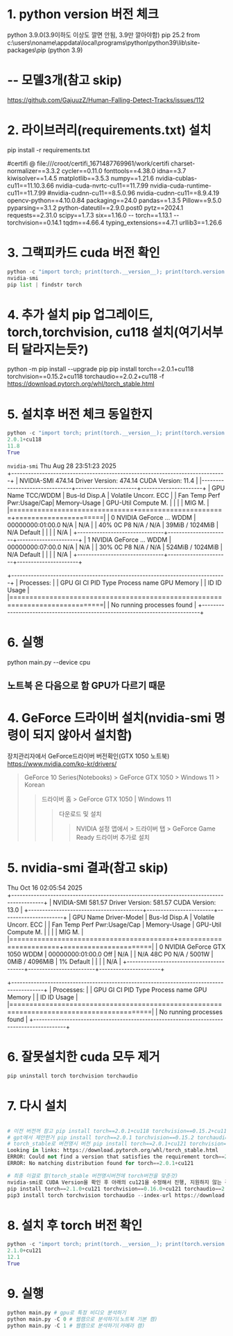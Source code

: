 # 1. python version 버전 체크
python 3.9.0(3.9이하도 이상도 깔면 안됨, 3.9만 깔아야함)
pip 25.2 from c:\users\noname\appdata\local\programs\python\python39\lib\site-packages\pip (python 3.9)

# -- 모델3개(참고 skip)
https://github.com/GajuuzZ/Human-Falling-Detect-Tracks/issues/112

# 2. 라이브러리(requirements.txt) 설치
pip install -r requirements.txt

#certifi @ file:///croot/certifi_1671487769961/work/certifi
charset-normalizer==3.3.2
cycler==0.11.0
fonttools==4.38.0
idna==3.7
kiwisolver==1.4.5
matplotlib==3.5.3
numpy==1.21.6
nvidia-cublas-cu11==11.10.3.66
nvidia-cuda-nvrtc-cu11==11.7.99
nvidia-cuda-runtime-cu11==11.7.99
#nvidia-cudnn-cu11==8.5.0.96
nvidia-cudnn-cu11==8.9.4.19
opencv-python==4.10.0.84
packaging==24.0
pandas==1.3.5
Pillow==9.5.0
pyparsing==3.1.2
python-dateutil==2.9.0.post0
pytz==2024.1
requests==2.31.0
scipy==1.7.3
six==1.16.0
-- torch==1.13.1
-- torchvision==0.14.1
tqdm==4.66.4
typing_extensions==4.7.1
urllib3==1.26.6

# 3. 그랙피카드 cuda 버전 확인 
``` python
python -c "import torch; print(torch.__version__); print(torch.version.cuda); print(torch.cuda.is_available())"
nvidia-smi
pip list | findstr torch
```
# 4. 추가 설치 pip 업그레이드,  torch,torchvision, cu118 설치(여기서부터 달라지는듯?)
python -m pip install --upgrade pip
pip install torch==2.0.1+cu118 torchvision==0.15.2+cu118 torchaudio==2.0.2+cu118 -f https://download.pytorch.org/whl/torch_stable.html

# 5. 설치후 버전 체크 동일한지
``` python
python -c "import torch; print(torch.__version__); print(torch.version.cuda); print(torch.cuda.is_available())"
2.0.1+cu118
11.8
True
```

```nvidia-smi```
Thu Aug 28 23:51:23 2025       
+-----------------------------------------------------------------------------+
| NVIDIA-SMI 474.14       Driver Version: 474.14       CUDA Version: 11.4     |
|-------------------------------+----------------------+----------------------+
| GPU  Name            TCC/WDDM | Bus-Id        Disp.A | Volatile Uncorr. ECC |
| Fan  Temp  Perf  Pwr:Usage/Cap|         Memory-Usage | GPU-Util  Compute M. |
|                               |                      |               MIG M. |
|===============================+======================+======================|
|   0  NVIDIA GeForce ... WDDM  | 00000000:01:00.0 N/A |                  N/A |
| 40%    0C    P8    N/A /  N/A |     39MiB /  1024MiB |     N/A      Default |
|                               |                      |                  N/A |
+-------------------------------+----------------------+----------------------+
|   1  NVIDIA GeForce ... WDDM  | 00000000:07:00.0 N/A |                  N/A |
| 30%    0C    P8    N/A /  N/A |    524MiB /  1024MiB |     N/A      Default |
|                               |                      |                  N/A |
+-------------------------------+----------------------+----------------------+

+-----------------------------------------------------------------------------+
| Processes:                                                                  |
|  GPU   GI   CI        PID   Type   Process name                  GPU Memory |
|        ID   ID                                                   Usage      |
|=============================================================================|
|  No running processes found                                                 |
+-----------------------------------------------------------------------------+

# 6. 실행
python main.py --device cpu


## 노트북 은 다음으로 함 GPU가  다르기 때문
# 4. GeForce 드라이버 설치(nvidia-smi 명령이 되지 않아서 설치함)
장치관리자에서 GeForce드라이버 버전확인(GTX 1050 노트북) 
 https://www.nvidia.com/ko-kr/drivers/
 > GeForce 10 Series(Notebooks) > GeForce GTX 1050 > Windows 11 > Korean
 >> 드라이버 홈 > GeForce GTX 1050 | Windows 11
 >>> 다운로드 및 설치
 >>>> NVIDIA 설정 앱에서 > 드라이버 탭 > GeForce Game Ready 드라이버 추가로 설치

# 5. nvidia-smi 결과(참고 skip)
Thu Oct 16 02:05:54 2025       
+-----------------------------------------------------------------------------------------+
| NVIDIA-SMI 581.57                 Driver Version: 581.57         CUDA Version: 13.0     |
+-----------------------------------------+------------------------+----------------------+
| GPU  Name                  Driver-Model | Bus-Id          Disp.A | Volatile Uncorr. ECC |
| Fan  Temp   Perf          Pwr:Usage/Cap |           Memory-Usage | GPU-Util  Compute M. |
|                                         |                        |               MIG M. |
|=========================================+========================+======================|
|   0  NVIDIA GeForce GTX 1050      WDDM  |   00000000:01:00.0 Off |                  N/A |
| N/A   48C    P0            N/A  / 5001W |       0MiB /   4096MiB |      1%      Default |
|                                         |                        |                  N/A |
+-----------------------------------------+------------------------+----------------------+

+-----------------------------------------------------------------------------------------+
| Processes:                                                                              |
|  GPU   GI   CI              PID   Type   Process name                        GPU Memory |
|        ID   ID                                                               Usage      |
|=========================================================================================|
|  No running processes found                                                             |
+-----------------------------------------------------------------------------------------+

# 6. 잘못설치한 cuda 모두 제거
``` python
pip uninstall torch torchvision torchaudio
```

# 7. 다시 설치
``` python

# 이전 버전꺼 참고 pip install torch==2.0.1+cu118 torchvision==0.15.2+cu118 torchaudio==2.0.2+cu118 -f https://download.pytorch.org/whl/torch_stable.html
# gpt에서 제안한거 pip install torch==2.0.1 torchvision==0.15.2 torchaudio==2.0.2 --index-url https://download.pytorch.org/whl/cu121
# torch_stable로 버전명시 버전 pip install torch==2.0.1+cu121 torchvision==0.15.2+cu121 torchaudio==2.0.2+cu121 -f https://download.pytorch.org/whl/torch_stable.html
Looking in links: https://download.pytorch.org/whl/torch_stable.html
ERROR: Could not find a version that satisfies the requirement torch==2.0.1+cu121 (from versions: 1.7.1, 1.7.1+cpu, 1.7.1+cu101, 1.7.1+cu110, 1.8.0, 1.8.0+cpu, 1.8.0+cu101, 1.8.0+cu111, 1.8.1, 1.8.1+cpu, 1.8.1+cu101, 1.8.1+cu102, 1.8.1+cu111, 1.9.0, 1.9.0+cpu, 1.9.0+cu102, 1.9.0+cu111, 1.9.1, 1.9.1+cpu, 1.9.1+cu102, 1.9.1+cu111, 1.10.0, 1.10.0+cpu, 1.10.0+cu102, 1.10.0+cu111, 1.10.0+cu113, 1.10.1, 1.10.1+cpu, 1.10.1+cu102, 1.10.1+cu111, 1.10.1+cu113, 1.10.2, 1.10.2+cpu, 1.10.2+cu102, 1.10.2+cu111, 1.10.2+cu113, 1.11.0, 1.11.0+cpu, 1.11.0+cu113, 1.11.0+cu115, 1.12.0, 1.12.0+cpu, 1.12.0+cu113, 1.12.0+cu116, 1.12.1, 1.12.1+cpu, 1.12.1+cu113, 1.12.1+cu116, 1.13.0, 1.13.0+cpu, 1.13.0+cu116, 1.13.0+cu117, 1.13.1, 1.13.1+cpu, 1.13.1+cu116, 1.13.1+cu117, 2.0.0, 2.0.0+cpu, 2.0.0+cu117, 2.0.0+cu118, 2.0.1, 2.0.1+cpu, 2.0.1+cu117, 2.0.1+cu118, 2.1.0, 2.1.0+cpu, 2.1.0+cu118, 2.1.0+cu121, 2.1.1, 2.1.1+cpu, 2.1.1+cu118, 2.1.1+cu121, 2.1.2, 2.1.2+cpu, 2.1.2+cu118, 2.1.2+cu121, 2.2.0, 2.2.0+cpu, 2.2.0+cu118, 2.2.0+cu121, 2.2.1, 2.2.1+cpu, 2.2.1+cu118, 2.2.1+cu121, 2.2.2, 2.2.2+cpu, 2.2.2+cu118, 2.2.2+cu121, 2.3.0, 2.3.0+cpu, 2.3.0+cu118, 2.3.0+cu121, 2.3.1, 2.3.1+cpu, 2.3.1+cu118, 2.3.1+cu121, 2.4.0, 2.4.1, 2.5.0, 2.5.1, 2.6.0, 2.7.0, 2.7.1, 2.8.0)
ERROR: No matching distribution found for torch==2.0.1+cu121

# 최종 이걸로 함(torch_stable 버전명시버전에 torch버전을 맞춘것)
nvidia-smi로 CUDA Version을 확인 후 아래의 cu121을 수정해서 진행, 지원하지 않는 경우는 index-url로 찾아서 설치
pip install torch==2.1.0+cu121 torchvision==0.16.0+cu121 torchaudio==2.1.0+cu121 -f https://download.pytorch.org/whl/torch_stable.html
pip3 install torch torchvision torchaudio --index-url https://download.pytorch.org/whl/cu128 # 128은 torch_stable로 지원되지 않아 이렇게 설치함
```

# 8. 설치 후 torch 버전 확인
``` python
python -c "import torch; print(torch.__version__); print(torch.version.cuda); print(torch.cuda.is_available())"
2.1.0+cu121
12.1
True
```

# 9. 실행
```python
python main.py # gpu로 특정 비디오 분석하기
python main.py -C 0 # 웹캠으로 분석하기(노트북 기본 캠)
python main.py -C 1 # 웹캠으로 분석하기(카메라 캠)
```
